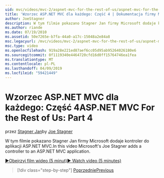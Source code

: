 ```yaml
---
uid: mvc/videos/mvc-2/aspnet-mvc-for-the-rest-of-us/aspnet-mvc-for-the-rest-of-us-part-4
title: 'Wzorzec ASP.NET MVC dla każdego: Część 4 | Dokumentacja firmy Microsoft'
author: JoeStagner
description: W tym filmie pokazano Stagner Jan firmy Microsoft dodaje kontroler do aplikacji ASP.NET MVC.
ms.author: riande
ms.date: 07/19/2010
ms.assetid: 50e7265e-b7fa-44a0-a17c-15048a2e84a8
msc.legacyurl: /mvc/videos/mvc-2/aspnet-mvc-for-the-rest-of-us/aspnet-mvc-for-the-rest-of-us-part-4
msc.type: video
ms.openlocfilehash: 919a28e221ed87aef6cc05d95ab95264026180e6
ms.sourcegitcommit: 0f1119340e4464720cfd16d0ff15764746ea1fea
ms.translationtype: MT
ms.contentlocale: pl-PL
ms.lasthandoff: 04/09/2019
ms.locfileid: "59421449"
---
```

# <a name="aspnet-mvc-for-the-rest-of-us-part-4"></a><span data-ttu-id="2b4b8-103">Wzorzec ASP.NET MVC dla każdego: Część 4</span><span class="sxs-lookup"><span data-stu-id="2b4b8-103">ASP.NET MVC For the Rest of Us: Part 4</span></span>

<span data-ttu-id="2b4b8-104">przez [Stagner Jan](https://github.com/JoeStagner)</span><span class="sxs-lookup"><span data-stu-id="2b4b8-104">by [Joe Stagner](https://github.com/JoeStagner)</span></span>

<span data-ttu-id="2b4b8-105">W tym filmie pokazano Stagner Jan firmy Microsoft dodaje kontroler do aplikacji ASP.NET MVC.</span><span class="sxs-lookup"><span data-stu-id="2b4b8-105">In this video Microsoft's Joe Stagner adds a controller to an ASP.NET MVC application.</span></span>

[<span data-ttu-id="2b4b8-106">&#9654;Obejrzyj film wideo (5 minut)</span><span class="sxs-lookup"><span data-stu-id="2b4b8-106">&#9654; Watch video (5 minutes)</span></span>](https://channel9.msdn.com/Blogs/ASP-NET-Site-Videos/aspnet-mvc-for-the-rest-of-us-part-4)

> [!div class="step-by-step"]
> [<span data-ttu-id="2b4b8-107">Poprzednie</span><span class="sxs-lookup"><span data-stu-id="2b4b8-107">Previous</span></span>](aspnet-mvc-for-the-rest-of-us-part-3.md)
